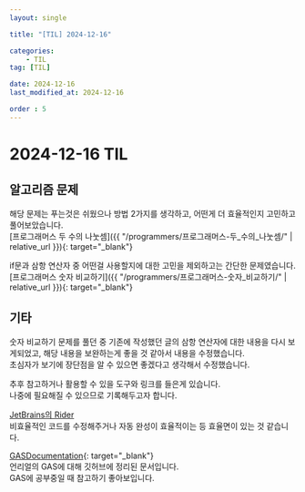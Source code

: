 ```yaml
---
layout: single

title: "[TIL] 2024-12-16"

categories:
    - TIL
tag: [TIL]

date: 2024-12-16
last_modified_at: 2024-12-16

order : 5
---
```


# 2024-12-16 TIL

## 알고리즘 문제

해당 문제는 푸는것은 쉬웠으나 방법 2가지를 생각하고, 어떤게 더 효율적인지 고민하고 풀어보았습니다.  
[프로그래머스 두 수의 나눗셈]({{ "/programmers/프로그래머스-두_수의_나눗셈/" | relative_url }}){: target="_blank"}

if문과 삼항 연산자 중 어떤걸 사용할지에 대한 고민을 제외하고는 간단한 문제였습니다.
[프로그래머스 숫자 비교하기]({{ "/programmers/프로그래머스-숫자_비교하기/" | relative_url }}){: target="_blank"}

## 기타

숫자 비교하기 문제를 풀던 중 기존에 작성했던 글의 삼항 연산자에 대한 내용을 다시 보게되었고, 해당 내용을 보완하는게 좋을 것 같아서 내용을 수정했습니다.  
초심자가 보기에 장단점을 알 수 있으면 좋겠다고 생각해서 수정했습니다.

추후 참고하거나 활용할 수 있을 도구와 링크를 들은게 있습니다.  
나중에 필요해질 수 있으므로 기록해두고자 합니다.

[JetBrains의 Rider](https://www.jetbrains.com/ko-kr/rider/)  
비효율적인 코드를 수정해주거나 자동 완성이 효율적이는 등 효율면이 있는 것 같습니다.

[GASDocumentation](https://github.com/tranek/GASDocumentation){: target="_blank"}  
언리얼의 GAS에 대해 깃허브에 정리된 문서입니다.  
GAS에 공부중일 때 참고하기 좋아보입니다.